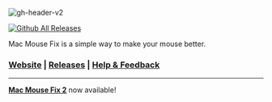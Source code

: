 ![gh-header-v2](https://user-images.githubusercontent.com/40808343/112161606-9814af80-8beb-11eb-9d2e-3105b4486bab.png)

<!-- # Mac Mouse Fix -->

[![Github All Releases](https://img.shields.io/github/downloads/noah-nuebling/mac-mouse-fix/total.svg)]()

Mac Mouse Fix is a simple way to make your mouse better.

### [Website](https://noah-nuebling.github.io/mac-mouse-fix-website) | [Releases](https://github.com/noah-nuebling/mac-mouse-fix/releases) | [Help & Feedback](https://github.com/noah-nuebling/mac-mouse-fix/issues/new/choose)

---

[**Mac Mouse Fix 2**](https://github.com/noah-nuebling/mac-mouse-fix/releases/tag/2.0.0) now available!
